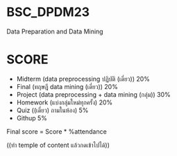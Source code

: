 # BSC_DPDM23
Data Preparation and Data Mining
# SCORE
- Midterm (data preprocessing ปฏิบัติ (เดี่ยว)) 20%
- Final (ทฤษฎี data mining (เดี่ยว)) 20%
- Project (data preprocessing + data mining (กลุ่ม)) 30%
- Homework (แบ่งกลุ่มใหม่ทุกครั้ง) 20%
- Quiz ((เดี่ยว) ถามในห้อง) 5%
- Githup 5%
  
Final score = Score * %attendance

((ทำ temple of content แล้วกดเข้าไปได้))

#
